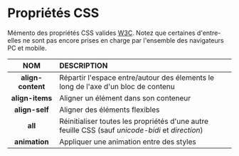 # Propriétés CSS

Mémento des propriétés CSS valides [W3C](https://www.w3.org/). Notez que certaines d'entre-elles ne sont pas encore prises en charge par l'ensemble des navigateurs PC et mobile.

|NOM|DESCRIPTION|
|:--:|:--|
|**align-content**|Répartir l'espace entre/autour des élements le long de l'axe d'un bloc de contenu|
|**align-items**|Aligner un élément dans son conteneur|
|**align-self**|Aligner des éléments flexibles|
|**all**|Réinitialiser toutes les propriétés d'une autre feuille CSS (sauf _unicode-bidi_ et _direction_)|
|**animation**|Appliquer une animation entre des styles|
